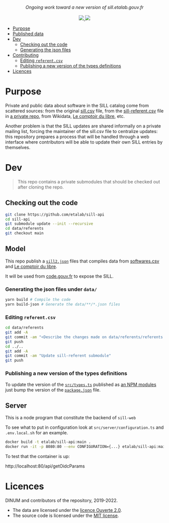 <p align="center">
    <i>Ongoing work toward a new version of sill.etalab.gouv.fr</i>
    <br>
    <br>
    <a href="https://github.com/etalab/sill-api/actions">
      <img src="https://github.com/etalab/sill-api/workflows/ci/badge.svg?branch=main">
    </a>
    <a href="https://github.com/etalab/sill#licence">
      <img src="https://img.shields.io/npm/l/sillfr">
    </a>
</p>

-   [Purpose](#purpose)
-   [Published data](#published-data)
-   [Dev](#dev)
    -   [Checking out the code](#checking-out-the-code)
    -   [Generating the json files](#generating-the-json-files)
-   [Contributing](#contributing)
    -   [Editing `referent.csv`](#editing-referentcsv)
    -   [Publishing a new version of the types definitions](#publishing-a-new-version-of-the-types-definitions)
-   [Licences](#licences)

# Purpose

Private and public data about software in the SILL catalog come from scattered sources: from the original [sill.csv](data/softwares/sill.csv) file,
from the [sill-referent.csv](https://github.com/etalab/sill-referents/blob/main/referents.csv) file in [a private repo](https://github.com/etalab/sill-referents), from Wikidata, [Le comptoir du libre](https://comptoir-du-libre.org/), etc.

Another problem is that the SILL updates are shared informally on a private mailing list, forcing the maintainer of the sill.csv file to centralize updates: this
repository prepares a process that will be handled through a web interface where contributors will be able to update their own SILL entries by themselves.

# Dev

> This repo contains a private submodules that should be
> checked out after cloning the repo.

## Checking out the code

```bash
git clone https://github.com/etalab/sill-api
cd sill-api
git submodule update --init --recursive
cd data/referents
git checkout main
```

## Model

This repo publish a [`sill2.json`](https://code.gouv.fr/data/sill2.json) files that compiles data from [softwares.csv](data/softwares/softwares.csv)
and [Le comptoir du libre](https://comptoir-du-libre.org/).

It will be used from [code.gouv.fr](https://code.gouv.fr/) to expose the SILL.

### Generating the json files under `data/`

```bash
yarn build # Compile the code
yarn build-json # Generate the data/**/*.json files
```

### Editing `referent.csv`

```bash
cd data/referents
git add -A
git commit -am "<Describe the changes made on data/referents/referents.csv>"
git push
cd ../..
git add -A
git commit -am "Update sill-referent submodule"
git push
```

### Publishing a new version of the types definitions

To update the version of the [`src/types.ts`](/src/types.ts) published
as [an NPM modules](https://www.npmjs.com/package/sillfr) just bump the version
of the [`package.json`](/package.json) file.

## Server

This is a node program that constitute the backend of `sill-web`

To see what to put in configuration look at `src/server/configuration.ts` and `.env.local.sh` for an example.

```bash
docker build -t etalab/sill-api:main .
docker run -it -p 8080:80 --env CONFIGURATION={...} etalab/sill-api:main
```

To test that the container is up:

http://localhost:80/api/getOidcParams

# Licences

DINUM and contributors of the repository, 2019-2022.

-   The data are licensed under the [licence Ouverte 2.0](LICENSES/LICENSE.Etalab-2.0.md).
-   The source code is licensed under the [MIT license](LICENSES/LICENSE.MIT.md).
